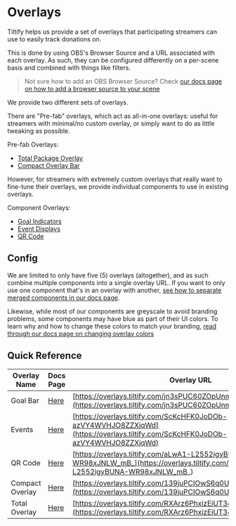 # Overlays

Tiltify helps us provide a set of overlays that participating streamers can use to easily track donations on.

This is done by using OBS's Browser Source and a URL associated with each overlay. As such, they can be configured
differently on a per-scene basis and combined with things like filters.

> Not sure how to add an OBS Browser Source? Check [our docs page on how to add a browser source to your scene](/streamers-setup/overlays/add-to-scene/)

We provide two different sets of overlays.

There are "Pre-fab" overlays, which act as all-in-one overlays: useful for streamers with minimal/no custom overlay, or simply
want to do as little tweaking as possible.

Pre-fab Overlays:

- [Total Package Overlay](/streamers-setup/overlays/presets/total/)
- [Compact Overlay Bar](/streamers-setup/overlays/presets/compact/)

However, for streamers with extremely custom overlays that really want to fine-tune their overlays, we provide individual
components to use in existing overlays.

Component Overlays:

- [Goal Indicators](/streamers-setup/overlays/presets/goals/)
- [Event Displays](/streamers-setup/overlays/presets/events/)
- [QR Code](/streamers-setup/overlays/presets/qr-code/)

## Config

We are limited to only have five (5) overlays (altogether), and as such combine multiple components into a single overlay URL.
If you want to only use one component that's in an overlay with another, [see how to separate merged components in our docs page](/streamers-setup/overlays/separate-merged-components/).

Likewise, while most of our components are greyscale to avoid branding problems, some components may have blue as part of
their UI colors. To learn why and how to change these colors to match your branding, [read through our docs page on changing overlay colors](/streamers-setup/overlays/colors/)

## Quick Reference

| Overlay Name    | Docs Page         | Overlay URL                                                  |
| --------------- | ----------------- | ------------------------------------------------------------ |
| Goal Bar        | [Here](/streamers-setup/overlays/presets/goals/)   | [https://overlays.tiltify.com/jn3sPUC60ZOpUnmmCnFJdci6zYdmNMdt](https://overlays.tiltify.com/jn3sPUC60ZOpUnmmCnFJdci6zYdmNMdt) |
| Events          | [Here](/streamers-setup/overlays/presets/events/)  | [https://overlays.tiltify.com/ScKcHFK0JoDOb-azVY4WVHJO8ZZXjqWd](https://overlays.tiltify.com/ScKcHFK0JoDOb-azVY4WVHJO8ZZXjqWd) |
| QR Code         | [Here](/streamers-setup/overlays/presets/qr-code/) | [https://overlays.tiltify.com/aLwA1-L2552igyBUNA-WR98xJNLW_mB_](https://overlays.tiltify.com/aLwA1-L2552igyBUNA-WR98xJNLW_mB_) |
| Compact Overlay | [Here](/streamers-setup/overlays/presets/compact/) | [https://overlays.tiltify.com/139juPCIOwS6q0Ugwzq53Opi7ITVuBd-](https://overlays.tiltify.com/139juPCIOwS6q0Ugwzq53Opi7ITVuBd-) |
| Total Overlay   | [Here](/streamers-setup/overlays/presets/total/)   | [https://overlays.tiltify.com/RXArz6PhxizEiUT34lEq-CV337_r4xC_](https://overlays.tiltify.com/RXArz6PhxizEiUT34lEq-CV337_r4xC_) |
